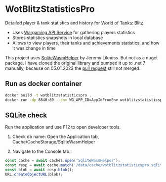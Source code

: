 # WotBlitzStatisticsPro

Detailed player &amp; tank statistics and history for [World of Tanks: Blitz](https://wotblitz.com/)

- Uses [Wargaming API Service](https://developers.wargaming.net/documentation/guide/getting-started/) for gathering players statistics
- Stores statistics snapshots in local database
- Allows to view players, their tanks and achievements statistics, and how it was change in time

This project uses [SqliteWasmHelper](https://github.com/JeremyLikness/SqliteWasmHelper) by Jeremy Likness. But not as a nuget package. I have cloned the original library and bumped it up to .net 7 manually, because on 05.01.2023 the [pull request](https://github.com/JeremyLikness/SqliteWasmHelper/pull/7) still not merged.

## Run as docker container

```bash
docker build -t wotblitzstatisticspro .
docker run -dp 8840:80 --env WG_APP_ID=AppIdFromEnv wotblitzstatisticspro
```

## SQLite check

Run the application and use F12 to open developer tools.

1.  Check db name: Open the Application tab, Cache/CacheStorage/SqliteWasmHelper

2.  Navigate to the Console tab.:

```js
const cache = await caches.open('SqliteWasmHelper');
const resp = await cache.match('/data/cache/wotblitzstatisticspro.sqlite3'); // Path from step 1
const blob = await resp.blob();
URL.createObjectURL(blob);
```

